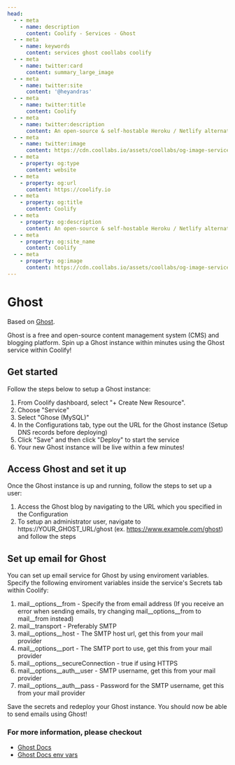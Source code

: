 ```yaml
---
head:
  - - meta
    - name: description
      content: Coolify - Services - Ghost
  - - meta
    - name: keywords
      content: services ghost coollabs coolify 
  - - meta
    - name: twitter:card
      content: summary_large_image
  - - meta
    - name: twitter:site
      content: '@heyandras'
  - - meta
    - name: twitter:title
      content: Coolify
  - - meta
    - name: twitter:description
      content: An open-source & self-hostable Heroku / Netlify alternative.
  - - meta
    - name: twitter:image
      content: https://cdn.coollabs.io/assets/coollabs/og-image-services.png
  - - meta
    - property: og:type
      content: website
  - - meta
    - property: og:url
      content: https://coolify.io
  - - meta
    - property: og:title
      content: Coolify
  - - meta
    - property: og:description
      content: An open-source & self-hostable Heroku / Netlify alternative.
  - - meta
    - property: og:site_name
      content: Coolify
  - - meta
    - property: og:image
      content: https://cdn.coollabs.io/assets/coollabs/og-image-services.png
---
```

# Ghost
Based on [Ghost](https://github.com/TryGhost/Ghost).

Ghost is a free and open-source content management system (CMS) and blogging platform. Spin up a Ghost instance within minutes using the Ghost service within Coolify!

## Get started

Follow the steps below to setup a Ghost instance:

1. From Coolify dashboard, select "+ Create New Resource".
2. Choose "Service"
3. Select "Ghose (MySQL)" 
4. In the Configurations tab, type out the URL for the Ghost instance (Setup DNS records before deploying)
5. Click "Save" and then click "Deploy" to start the service
6. Your new Ghost instance will be live within a few minutes!

## Access Ghost and set it up

Once the Ghost instance is up and running, follow the steps to set up a user:

1. Access the Ghost blog by navigating to the URL which you specified in the Configuration
2. To setup an administrator user, navigate to https://YOUR_GHOST_URL/ghost (ex. https://www.example.com/ghost) and follow the steps

## Set up email for Ghost

You can set up email service for Ghost by using enviroment variables. Specify the following enviroment variables inside the service's Secrets tab within Coolify:

1. mail__options__from - Specify the from email address (If you receive an error when sending emails, try changing mail__options__from to mail__from instead)
2. mail__transport - Preferably SMTP 
3. mail__options__host - The SMTP host url, get this from your mail provider
4. mail__options__port - The SMTP port to use, get this from your mail provider
5. mail__options__secureConnection - true if using HTTPS
6. mail__options__auth__user - SMTP username, get this from your mail provider
7. mail__options__auth__pass - Password for the SMTP username, get this from your mail provider

Save the secrets and redeploy your Ghost instance. You should now be able to send emails using Ghost!

### For more information, please checkout

- [Ghost Docs](https://ghost.org/docs/)
- [Ghost Docs env vars](https://ghost.org/docs/config/)
